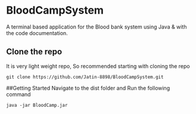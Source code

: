 # BloodCampSystem
A terminal based application for the Blood bank system using Java &amp; with the code documentation.

## Clone the repo
It is very light weight repo, So recommended starting with cloning the repo
```
git clone https://github.com/Jatin-8898/BloodCampSystem.git
```
##Getting Started
Navigate to the dist folder and Run the following command
```
java -jar BloodCamp.jar
```
